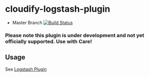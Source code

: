 cloudify-logstash-plugin
========================

* Master Branch [![Build Status](https://travis-ci.org/cloudify-cosmo/cloudify-logstash-plugin.svg?branch=master)](https://travis-ci.org/cloudify-cosmo/cloudify-logstash-plugin)

### Please note this plugin is under development and not yet officially supported. Use with Care!

## Usage

See [Logstash Plugin](http://getcloudify.org/guide/plugin-logstash.md)
